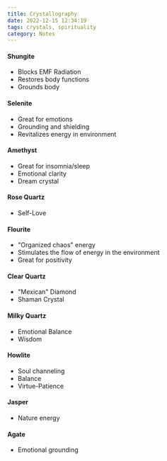 ```yaml
---
title: Crystallography
date: 2022-12-15 12:34:19
tags: crystals, spirituality
category: Notes
---
```


#### Shungite 
* Blocks EMF Radiation 
* Restores body functions 
* Grounds body 

#### Selenite 
* Great for emotions
* Grounding and shielding 
* Revitalizes energy in environment 

#### Amethyst
* Great for insomnia/sleep
* Emotional clarity
* Dream crystal 

#### Rose Quartz
* Self-Love

#### Flourite
* "Organized chaos" energy
* Stimulates the flow of energy in the environment 
* Great for positivity 

#### Clear Quartz 
* "Mexican" Diamond 
* Shaman Crystal 

#### Milky Quartz
* Emotional Balance 
* Wisdom 

#### Howlite
* Soul channeling
* Balance 
* Virtue-Patience 

#### Jasper 
* Nature energy 

#### Agate 
* Emotional grounding